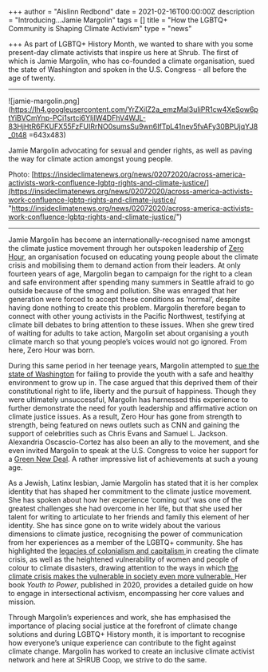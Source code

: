 +++
author = "Aislinn Redbond"
date = 2021-02-16T00:00:00Z
description = "Introducing...Jamie Margolin"
tags = []
title = "How the LGBTQ+ Community is Shaping Climate Activism"
type = "news"

+++
As part of LGBTQ+ History Month, we wanted to share with you some present-day climate activists that inspire us here at Shrub. The first of which is Jamie Margolin, who has co-founded a climate organisation, sued the state of Washington and spoken in the U.S. Congress - all before the age of twenty.

***

![jamie-margolin.png](https://lh4.googleusercontent.com/YrZXilZ2a_emzMaI3uIiPR1cw4XeSow6ptYiBVCmYnp-PCi1srtci6YIjIW4DFhV4WJL-83HjHtR6FKUFX55FzFUIRrNO0sumsSu9wn6IfTpL41nev5fvAFy30BPUjqYJ8_0t48 =643x483)

Jamie Margolin advocating for sexual and gender rights, as well as paving the way for climate action amongst young people.

Photo: [https://insideclimatenews.org/news/02072020/across-america-activists-work-confluence-lgbtq-rights-and-climate-justice/](https://insideclimatenews.org/news/02072020/across-america-activists-work-confluence-lgbtq-rights-and-climate-justice/ "https://insideclimatenews.org/news/02072020/across-america-activists-work-confluence-lgbtq-rights-and-climate-justice/")

***

Jamie Margolin has become an internationally-recognised name amongst the climate justice movement through her outspoken leadership of [Zero Hour](http://thisiszerohour.org), an organisation focused on educating young people about the climate crisis and mobilising them to demand action from their leaders. At only fourteen years of age, Margolin began to campaign for the right to a clean and safe environment after spending many summers in Seattle afraid to go outside because of the smog and pollution. She was enraged that her generation were forced to accept these conditions as ‘normal’, despite having done nothing to create this problem. Margolin therefore began to connect with other young activists in the Pacific Northwest, testifying at climate bill debates to bring attention to these issues. When she grew tired of waiting for adults to take action, Margolin set about organising a youth climate march so that young people’s voices would not go ignored. From here, Zero Hour was born.

During this same period in her teenage years, Margolin attempted to [sue the state of Washington](https://www.theguardian.com/commentisfree/2018/oct/06/i-sued-the-state-of-washington-because-i-cant-breathe-there-they-ignored-me) for failing to provide the youth with a safe and healthy environment to grow up in. The case argued that this deprived them of their constitutional right to life, liberty and the pursuit of happiness. Though they were ultimately unsuccessful, Margolin has harnessed this experience to further demonstrate the need for youth leadership and affirmative action on climate justice issues. As a result, Zero Hour has gone from strength to strength, being featured on news outlets such as CNN and gaining the support of celebrities such as Chris Evans and Samuel L. Jackson. Alexandria Oscascio-Cortez has also been an ally to the movement, and she even invited Margolin to speak at the U.S. Congress to voice her support for a [Green New Deal](https://www.theguardian.com/us-news/2019/feb/11/green-new-deal-alexandria-ocasio-cortez-ed-markey). A rather impressive list of achievements at such a young age.

As a Jewish, Latinx lesbian, Jamie Margolin has stated that it is her complex identity that has shaped her commitment to the climate justice movement. She has spoken about how her experience ‘coming out’ was one of the greatest challenges she had overcome in her life, but that she used her talent for writing to articulate to her friends and family this element of her identity. She has since gone on to write widely about the various dimensions to climate justice, recognising the power of communication from her experiences as a member of the LGBTQ+ community. She has highlighted the [legacies of colonialism and capitalism ](https://www.theguardian.com/commentisfree/2019/jul/12/jamie-margolin-zero-hour-climate-change)in creating the climate crisis, as well as the heightened vulnerability of women and people of colour to climate disasters, drawing attention to the ways in which [the climate crisis makes the vulnerable in society even more vulnerable. ](https://www.glaad.org/amp/jamie-margolin-election-climate-justice-lgbtq-advocacy)Her book _Youth to Power_, published in 2020, provides a detailed guide on how to engage in intersectional activism, encompassing her core values and mission.

Through Margolin’s experiences and work, she has emphasised the importance of placing social justice at the forefront of climate change solutions and during LGBTQ+ History month, it is important to recognise how everyone’s unique experience can contribute to the fight against climate change. Margolin has worked to create an inclusive climate activist network and here at SHRUB Coop, we strive to do the same.